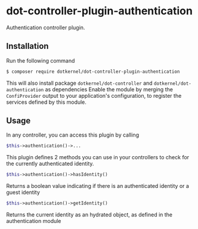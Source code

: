 # dot-controller-plugin-authentication

Authentication controller plugin.

## Installation

Run the following command
```bash
$ composer require dotkernel/dot-controller-plugin-authentication
```

This will also install package `dotkernel/dot-controller` and `dotkernel/dot-authentication` as dependencies
Enable the module by merging the `ConfiProvider` output to your application's configuration, to register the services defined by this module.

## Usage

In any controller, you can access this plugin by calling
```php
$this->authentication()->...
```

This plugin defines 2 methods you can use in your controllers to check for the currently authenticated identity.
```php
$this->authentication()->hasIdentity()
```
Returns a boolean value indicating if there is an authenticated identity or a guest identity

```php
$this->authentication()->getIdentity()
```
Returns the current identity as an hydrated object, as defined in the authentication module
